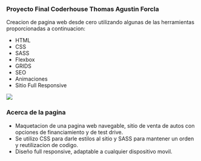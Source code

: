### Proyecto Final Coderhouse Thomas Agustin Forcla
Creacion de pagina web desde cero utilizando algunas de las herramientas proporcionadas a continuacion:
- HTML
- CSS
- SASS
- Flexbox
- GRIDS
- SEO
- Animaciones
- Sitio Full Responsive

![](https://paths.tinkerhub.org/images/html-css-sass.jpg)


### Acerca de la pagina

- Maquetacion de una pagina web navegable, sitio de venta de autos con opciones de financiamiento y de test drive. 
- Se utilizo CSS para darle estilos al sitio y SASS para mantener un orden y reutilizacion de codigo.
- Diseño full responsive, adaptable a cualquier dispositivo movil.

